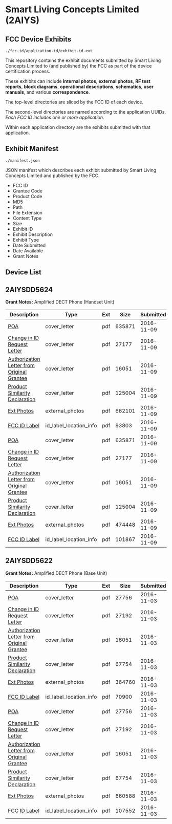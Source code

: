 # Smart Living Concepts Limited (2AIYS)
## FCC Device Exhibits

```
./fcc-id/application-id/exhibit-id.ext
```

This repository contains the exhibit documents submitted by Smart Living Concepts Limited to (and published by) the FCC as part of the device certification process.

These exhibits can include **internal photos**, **external photos**, **RF test reports**, **block diagrams**, **operational descriptions**, **schematics**, **user manuals**, and various **correspondence**.

The top-level directories are sliced by the FCC ID of each device.

The second-level directories are named according to the application UUIDs. *Each FCC ID includes one or more application.*

Within each application directory are the exhibits submitted with that application. 

## Exhibit Manifest

```
./manifest.json
```

JSON manifest which describes each exhibit submitted by Smart Living Concepts Limited and published by the FCC.

- FCC ID
- Grantee Code
- Product Code
- MD5
- Path
- File Extension
- Content Type
- Size
- Exhibit ID
- Exhibit Description
- Exhibit Type
- Date Submitted
- Date Available
- Grant Notes

## Device List
## 2AIYSDD5624
**Grant Notes:** Amplified DECT Phone (Handset Unit)

| Description | Type | Ext | Size | Submitted | Available |
| ----------- | ---- | --- | ---- | --------- | --------- |
| [POA](2AIYSDD5624/36aa7d69a3077fc0293d693b4776a209/3191738.pdf) | cover_letter | pdf | 635871 | 2016-11-09 | 2016-11-09 |
| [Change in ID Request Letter](2AIYSDD5624/36aa7d69a3077fc0293d693b4776a209/3191739.pdf) | cover_letter | pdf | 27177 | 2016-11-09 | 2016-11-09 |
| [Authorization Letter from Original Grantee](2AIYSDD5624/36aa7d69a3077fc0293d693b4776a209/3191740.pdf) | cover_letter | pdf | 16051 | 2016-11-09 | 2016-11-09 |
| [Product Similarity Declaration](2AIYSDD5624/36aa7d69a3077fc0293d693b4776a209/3191741.pdf) | cover_letter | pdf | 125004 | 2016-11-09 | 2016-11-09 |
| [Ext Photos](2AIYSDD5624/36aa7d69a3077fc0293d693b4776a209/3170353.pdf) | external_photos | pdf | 662101 | 2016-11-09 | 2016-11-09 |
| [FCC ID Label](2AIYSDD5624/36aa7d69a3077fc0293d693b4776a209/3191749.pdf) | id_label_location_info | pdf | 93803 | 2016-11-09 | 2016-11-09 |
| [POA](2AIYSDD5624/fdc52739bcc87009f98f38f96187e93b/3191738.pdf) | cover_letter | pdf | 635871 | 2016-11-09 | 2016-11-09 |
| [Change in ID Request Letter](2AIYSDD5624/fdc52739bcc87009f98f38f96187e93b/3191739.pdf) | cover_letter | pdf | 27177 | 2016-11-09 | 2016-11-09 |
| [Authorization Letter from Original Grantee](2AIYSDD5624/fdc52739bcc87009f98f38f96187e93b/3191740.pdf) | cover_letter | pdf | 16051 | 2016-11-09 | 2016-11-09 |
| [Product Similarity Declaration](2AIYSDD5624/fdc52739bcc87009f98f38f96187e93b/3191741.pdf) | cover_letter | pdf | 125004 | 2016-11-09 | 2016-11-09 |
| [Ext Photos](2AIYSDD5624/fdc52739bcc87009f98f38f96187e93b/3191742.pdf) | external_photos | pdf | 474448 | 2016-11-09 | 2016-11-09 |
| [FCC ID Label](2AIYSDD5624/fdc52739bcc87009f98f38f96187e93b/3191743.pdf) | id_label_location_info | pdf | 101867 | 2016-11-09 | 2016-11-09 |
## 2AIYSDD5622
**Grant Notes:** Amplified DECT Phone (Base Unit)

| Description | Type | Ext | Size | Submitted | Available |
| ----------- | ---- | --- | ---- | --------- | --------- |
| [POA](2AIYSDD5622/6b2d1ab200e255a5b820002322c661dc/3185676.pdf) | cover_letter | pdf | 27756 | 2016-11-03 | 2016-11-03 |
| [Change in ID Request Letter](2AIYSDD5622/6b2d1ab200e255a5b820002322c661dc/3185677.pdf) | cover_letter | pdf | 27192 | 2016-11-03 | 2016-11-03 |
| [Authorization Letter from Original Grantee](2AIYSDD5622/6b2d1ab200e255a5b820002322c661dc/3185678.pdf) | cover_letter | pdf | 16051 | 2016-11-03 | 2016-11-03 |
| [Product Similarity Declaration](2AIYSDD5622/6b2d1ab200e255a5b820002322c661dc/3185679.pdf) | cover_letter | pdf | 67754 | 2016-11-03 | 2016-11-03 |
| [Ext Photos](2AIYSDD5622/6b2d1ab200e255a5b820002322c661dc/3177157.pdf) | external_photos | pdf | 364760 | 2016-11-03 | 2016-11-03 |
| [FCC ID Label](2AIYSDD5622/6b2d1ab200e255a5b820002322c661dc/3185681.pdf) | id_label_location_info | pdf | 70900 | 2016-11-03 | 2016-11-03 |
| [POA](2AIYSDD5622/cc68bad6ce98e99e3c9b70bbf63daff4/3185676.pdf) | cover_letter | pdf | 27756 | 2016-11-03 | 2016-11-03 |
| [Change in ID Request Letter](2AIYSDD5622/cc68bad6ce98e99e3c9b70bbf63daff4/3185677.pdf) | cover_letter | pdf | 27192 | 2016-11-03 | 2016-11-03 |
| [Authorization Letter from Original Grantee](2AIYSDD5622/cc68bad6ce98e99e3c9b70bbf63daff4/3185678.pdf) | cover_letter | pdf | 16051 | 2016-11-03 | 2016-11-03 |
| [Product Similarity Declaration](2AIYSDD5622/cc68bad6ce98e99e3c9b70bbf63daff4/3185679.pdf) | cover_letter | pdf | 67754 | 2016-11-03 | 2016-11-03 |
| [Ext Photos](2AIYSDD5622/cc68bad6ce98e99e3c9b70bbf63daff4/3177164.pdf) | external_photos | pdf | 660588 | 2016-11-03 | 2016-11-03 |
| [FCC ID Label](2AIYSDD5622/cc68bad6ce98e99e3c9b70bbf63daff4/3185687.pdf) | id_label_location_info | pdf | 107552 | 2016-11-03 | 2016-11-03 |
